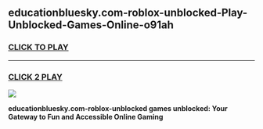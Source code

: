 
## educationbluesky.com-roblox-unblocked-Play-Unblocked-Games-Online-o91ah
<h3>
<a href="https://premium76.site?title=educationbluesky.com-roblox-unblocked&ref=25A">CLICK TO PLAY</a></h3>
<hr>

<h3>
<a href="https://premium76.site?title=educationbluesky.com-roblox-unblocked&ref=25A">CLICK 2 PLAY</a>
  
</h3>

<a href="https://premium76.site?title=educationbluesky.com-roblox-unblocked&ref=25A"><img src="https://clearcache.store/games.png"></a>


**educationbluesky.com-roblox-unblocked games unblocked: Your Gateway to Fun and Accessible Online Gaming**
